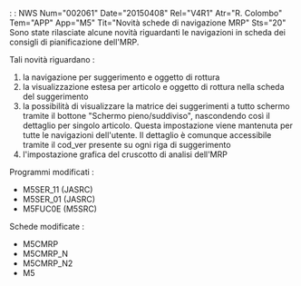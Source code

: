  :  : NWS Num="002061" Date="20150408" Rel="V4R1" Atr="R. Colombo" Tem="APP" App="M5" Tit="Novità schede di navigazione MRP" Sts="20"
Sono state rilasciate alcune novità riguardanti le navigazioni in scheda dei consigli di pianificazione dell'MRP.

Tali novità riguardano : 
1) la navigazione per suggerimento e oggetto di rottura
2) la visualizzazione estesa per articolo e oggetto di rottura nella scheda del suggerimento
3) la possibilità di visualizzare la matrice dei suggerimenti a tutto schermo tramite il bottone
"Schermo pieno/suddiviso", nascondendo così il dettaglio per singolo articolo. Questa impostazione
viene mantenuta per tutte le navigazioni dell'utente. Il dettaglio è comunque accessibile tramite il cod_ver presente su ogni riga di suggerimento
4) l'impostazione grafica del cruscotto di analisi dell'MRP

Programmi modificati : 
-  M5SER_11 (JASRC)
-  M5SER_01 (JASRC)
-  M5FUC0E  (M5SRC)

Schede modificate : 
-  M5CMRP
-  M5CMRP_N
-  M5CMRP_N2
-  M5
